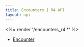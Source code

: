 ```yaml
---
title: Encounters | R4 API
layout: api
---
```


<%= render '/encounters_r4.*' %>
* [Encounter](../encounters/encounter)
